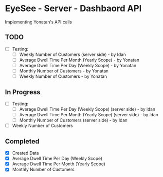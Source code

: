 # EyeSee - Server - Dashbaord API
Implementing Yonatan's API calls

## TODO
- [ ] Testing:
    - [ ] Weekly Number of Customers (server side) - by Idan
    - [ ] Average Dwell Time Per Month (Yearly Scope) - by Yonatan
    - [ ] Average Dwell Time Per Day (Weekly Scope) - by Yonatan
    - [ ] Monthly Number of Customers - by Yonatan
    - [ ] Weekly Number of Customers - by Yonatan

## In Progress
- [ ] Testing:
    - [ ] Average Dwell Time Per Day (Weekly Scope) (server side) - by Idan
    - [ ] Average Dwell Time Per Month (Yearly Scope) (server side) - by Idan
    - [ ] Monthly Number of Customers (server side) - by Idan
- [ ] Weekly Number of Customers
## Completed
- [x] Created Data
- [x] Average Dwell Time Per Day (Weekly Scope)
- [x] Average Dwell Time Per Month (Yearly Scope)
- [x] Monthly Number of Customers
